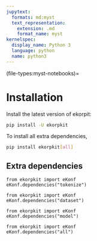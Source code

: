 ```yaml
---
jupytext:
  formats: md:myst
  text_representation:
    extension: .md
    format_name: myst
kernelspec:
  display_name: Python 3
  language: python
  name: python3
---
```


(file-types:myst-notebooks)=
# Installation

Install the latest version of ekorpit:

```bash
pip install -U ekorpkit
```

To install all extra dependencies,

```bash
pip install ekorpkit[all]
```

## Extra dependencies

```{code-cell} ipython3
from ekorpkit import eKonf
eKonf.dependencies("tokenize")
```

```{code-cell} ipython3
from ekorpkit import eKonf
eKonf.dependencies("dataset")
```

```{code-cell} ipython3
from ekorpkit import eKonf
eKonf.dependencies("model")
```

```{code-cell} ipython3
from ekorpkit import eKonf
eKonf.dependencies("all")
```
